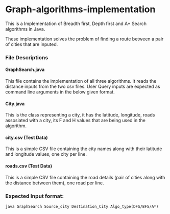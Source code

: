 # Graph-algorithms-implementation

This is a Implementation of Breadth first, Depth first and A* Search algorithms in Java.

These implementation solves the problem of finding a route between a pair of cities that are inputed.

### File Descriptions

#### GraphSearch.java

This file contains the implementation of all three algorithms. It reads the distance inputs from the two csv files. User Query inputs are expected as command line arguments in the below given format.

#### City.java

This is the class representing a city, it has the latitude, longitude, roads assosiated with a city, its F and H values that are being used in the algorithm.

#### city.csv (Test Data)

This is a simple CSV file containing the city names along with their latitude and longitude values, one city per line.

#### roads.csv (Test Data)

This is a simple CSV file containing the road details (pair of cities along with the distance between them), one road per line. 

### Expected Input format:
``
java GraphSearch Source_city Destination_City Algo_type(DFS/BFS/A*)
``

